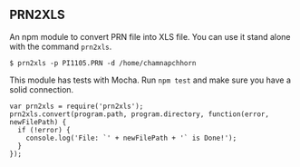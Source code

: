 ## PRN2XLS

An npm module to convert PRN file into XLS file. You can use it stand alone with the command `prn2xls`.

    $ prn2xls -p PI1105.PRN -d /home/chamnapchhorn

This module has tests with Mocha. Run `npm test` and make sure you have a solid connection.

```
var prn2xls = require('prn2xls');
prn2xls.convert(program.path, program.directory, function(error, newFilePath) {
  if (!error) {
    console.log('File: `' + newFilePath + '` is Done!');
  }
});
```